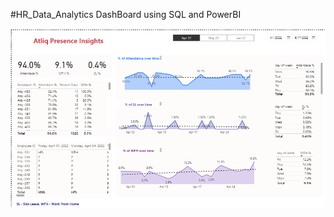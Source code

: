 #HR_Data_Analytics DashBoard using SQL and PowerBI 

![Dashboard](https://github.com/aravindp2024/HR_Data_Analytics/blob/main/Presence_Insights.png)
